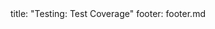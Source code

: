 <frontmatter>
title: "Testing: Test Coverage"
footer: footer.md
</frontmatter>

<include src="navbar.md" boilerplate />

<include src="container-inPage-asFlat.md" boilerplate />
